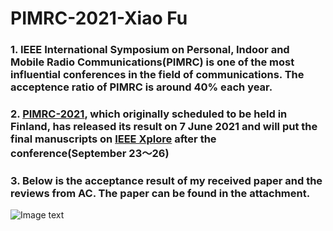 # PIMRC-2021-Xiao Fu
### 1. IEEE International Symposium on Personal, Indoor and Mobile Radio Communications(PIMRC) is one of the most influential conferences in the field of communications. The acceptence ratio of PIMRC is around 40% each year.
### 2. [PIMRC-2021](https://pimrc2021.ieee-pimrc.org/), which originally scheduled to be held in Finland, has released its result on 7 June 2021 and will put the final manuscripts on [IEEE Xplore](https://ieeexplore.ieee.org/Xplore/home.jsp) after the conference(September 23～26)
### 3. Below is the acceptance result of my received paper and the reviews from AC. The paper can be found in the attachment.
 ![Image text](https://github.com/lemonaddie/PIMRC-2021/blob/main/Acceptance%20and%20Reviews.png)

